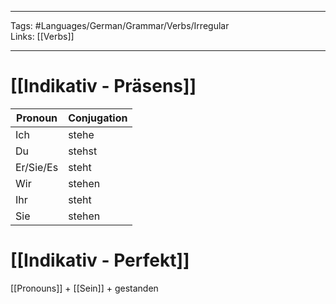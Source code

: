 ___
Tags: #Languages/German/Grammar/Verbs/Irregular  
Links: [[Verbs]]
___
# [[Indikativ - Präsens]]
Pronoun|Conjugation
------------ | ------------
Ich | stehe
Du | stehst
Er/Sie/Es | steht
Wir | stehen
Ihr | steht
Sie | stehen


# [[Indikativ - Perfekt]]
[[Pronouns]] + [[Sein]] + gestanden